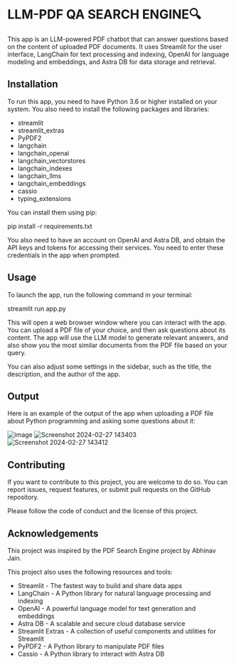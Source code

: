 # LLM-PDF QA SEARCH ENGINE🔍

This app is an LLM-powered PDF chatbot that can answer questions based on the content of uploaded PDF documents. It uses Streamlit for the user interface, LangChain for text processing and indexing, OpenAI for language modeling and embeddings, and Astra DB for data storage and retrieval.

## Installation

To run this app, you need to have Python 3.6 or higher installed on your system. You also need to install the following packages and libraries:

- streamlit
- streamlit_extras
- PyPDF2
- langchain
- langchain_openai
- langchain_vectorstores
- langchain_indexes
- langchain_llms
- langchain_embeddings
- cassio
- typing_extensions

You can install them using pip:

pip install -r requirements.txt


You also need to have an account on OpenAI and Astra DB, and obtain the API keys and tokens for accessing their services. You need to enter these credentials in the app when prompted.

## Usage

To launch the app, run the following command in your terminal:

streamlit run app.py


This will open a web browser window where you can interact with the app. You can upload a PDF file of your choice, and then ask questions about its content. The app will use the LLM model to generate relevant answers, and also show you the most similar documents from the PDF file based on your query.

You can also adjust some settings in the sidebar, such as the title, the description, and the author of the app.

## Output

Here is an example of the output of the app when uploading a PDF file about Python programming and asking some questions about it:

![image](https://github.com/adesh-commits/Chatbot/assets/89679291/fdc46776-7da7-4811-a5b5-e78378081ffe)
![Screenshot 2024-02-27 143403](https://github.com/adesh-commits/Chatbot/assets/89679291/a93f6f4a-748a-4a66-9c3f-fc68e1cf7ae0)
![Screenshot 2024-02-27 143412](https://github.com/adesh-commits/Chatbot/assets/89679291/83777934-7e57-48ef-b6e7-da3cb4d067d8)




## Contributing

If you want to contribute to this project, you are welcome to do so. You can report issues, request features, or submit pull requests on the GitHub repository.

Please follow the code of conduct and the license of this project.

## Acknowledgements

This project was inspired by the PDF Search Engine project by Abhinav Jain.

This project also uses the following resources and tools:

- Streamlit - The fastest way to build and share data apps
- LangChain - A Python library for natural language processing and indexing
- OpenAI - A powerful language model for text generation and embeddings
- Astra DB - A scalable and secure cloud database service
- Streamlit Extras - A collection of useful components and utilities for Streamlit
- PyPDF2 - A Python library to manipulate PDF files
- Cassio - A Python library to interact with Astra DB

